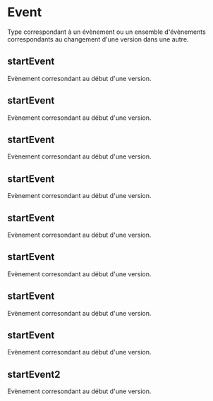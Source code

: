 # Event
Type correspondant à un évènement ou un ensemble d'évènements correspondants au changement d'une version dans une autre.

## startEvent
Evènement corresondant au début d'une version.

## startEvent
Evènement corresondant au début d'une version.

## startEvent
Evènement corresondant au début d'une version.

## startEvent
Evènement corresondant au début d'une version.

## startEvent
Evènement corresondant au début d'une version.

## startEvent
Evènement corresondant au début d'une version.

## startEvent
Evènement corresondant au début d'une version.

## startEvent
Evènement corresondant au début d'une version.

## startEvent2
Evènement corresondant au début d'une version.
